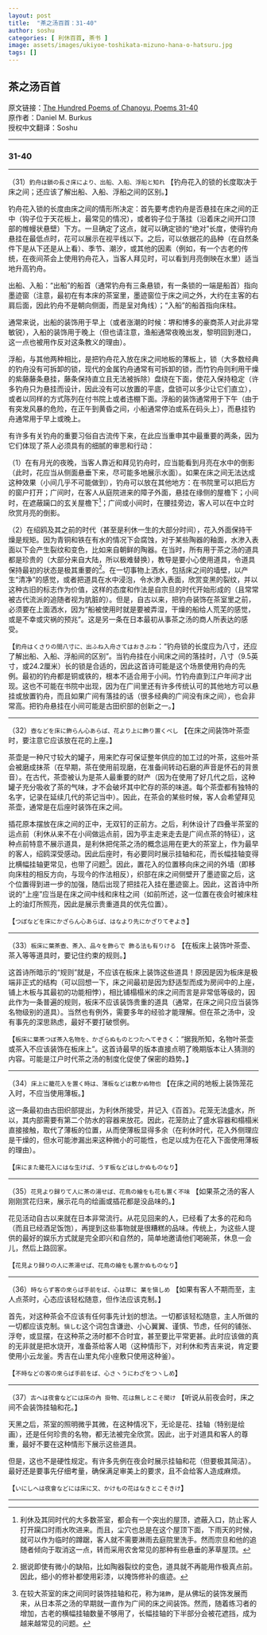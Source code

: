 ```yaml
---
layout: post
title:  "茶之汤百首：31-40"
author: soshu
categories: [ 利休百首, 茶书 ]
image: assets/images/ukiyoe-toshikata-mizuno-hana-o-hatsuru.jpg
tags: []
---
```


## 茶之汤百首

原文链接：[The Hundred Poems of Chanoyu, Poems 31-40](https://chanoyu-to-wa.tumblr.com/post/21562002528/the-hundred-poems-of-chanoyu-poems-31-40)  
原作者：Daniel M. Burkus  
授权中文翻译：Soshu

----

### 31-40

----

（31）`釣舟は鎖の長さ床により、出船、入船、浮船と知れ` 【钓舟花入的锁的长度取决于床之间；还应该了解出船、入船、浮船之间的区别。】

钓舟花入锁的长度由床之间的情形所决定：首先要考虑钓舟是否悬挂在床之间的正中（钩子位于天花板上，最常见的情况），或者钩子位于落挂（沿着床之间开口顶部的帷幔状悬壁）下方。一旦确定了这点，就可以确定锁的“绝对”长度，使得钓舟悬挂在最低点时，花可以展示在视平线以下。之后，可以依据花的品种（在自然条件下是从下还是从上看）、季节、潮汐，或其他的因素（例如，有一个古老的传统，在夜间茶会上使用钓舟花入，当客人拜见时，可以看到月亮倒映在水里）适当地升高钓舟。

出船、入船：“出船”的船首（通常钓舟有三条悬锁，有一条锁的一端是船首）指向墨迹窗（注意，最初在有本床的茶室里，墨迹窗位于床之间之外，大约在主客的右肩后面，因此钓舟不是朝向侧面，而是呈对角线）；“入船”的船首指向床柱。

通常来说，出船的装饰用于早上（或者涨潮的时候：堺和博多的豪商茶人对此非常敏锐），入船的装饰用于晚上（但也请注意，渔船通常夜晚出发，黎明回到港口，这一点也被用作反对这条教义的理由）。

浮船，与其他两种相比，是把钓舟花入放在床之间地板的薄板上，锁（大多数经典的钓舟没有可拆卸的锁，现代的金属钓舟通常有可拆卸的锁，而竹钓舟则利用干燥的紫藤藤条悬挂，藤条保持直立且无法被拆除）盘绕在下面，使花入保持稳定（许多钓舟只为悬挂而设计，因此没有可以放置的平底，盘锁可以多少让它们直立），或者以同样的方式陈列在付书院上或者违棚下面。浮船的装饰通常用于下午（由于有突发风暴的危险，在正午到黄昏之间，小船通常停泊或系在码头上），而悬挂钓舟通常用于早上或晚上。

有许多有关钓舟的重要习俗自古流传下来，在此应当重申其中最重要的两条，因为它们体现了茶人必须具有的细腻的审思和行动：

（1）在有月光的夜晚，当客人靠近和拜见钓舟时，应当能看到月亮在水中的倒影（此时，花应当从侧面悬垂下来，尽可能多地展示水面）。如果在床之间无法达成这种效果（小间几乎不可能做到），钓舟可以放在其他地方：在书院里可以把后方的窗户打开；广间时，在客人从庭院进来的障子外面，悬挂在缘侧的屋檐下；小间时，在遮蔽躏口的玄关屋檐下[^1]；广间或小间时，在腰挂旁边，客人可以在中立时欣赏月亮的倒影。

[^1]: 利休及其同时代的大多数茶室，都会有一个突出的屋顶，遮蔽入口，防止客人打开躏口时雨水吹进来。而且，尘穴也总是在这个屋顶下面，下雨天的时候，就可以作为临时的蹲踞，客人就不需要淋雨去庭院里洗手。然而宗旦和他的追随者倾向于取消这一点，转而采用农舍常见的那种有些悬垂的茅草屋顶。

（2）在绍鸥及其之前的时代（甚至是利休一生的大部分时间），花入外面保持干燥是规矩。因为青铜和铁在有水的情况下会腐蚀，对于某些陶器的釉面，水渗入表面以下会产生裂纹和变色，比如来自朝鲜的陶器。在当时，所有用于茶之汤的道具都是珍贵的（大部分来自大陆，所以极难替换），教导是要小心使用道具，令道具保持最初的状态是极其重要的[^2]。在一切事物上洒水，包括床之间的墙壁，以产生“清净”的感觉，或者把道具在水中浸泡，令水渗入表面，欣赏变黑的裂纹，并以这种古旧的标志作为价值，这样的态度和作法是自宗旦的时代开始形成的（且常常被古代流派的追随者视为肮脏的）。但是，自古以来，把钓舟装饰在茶室里之前，必须要在上面洒水，因为“船被使用时就是要被弄湿，干燥的船给人荒芜的感觉，或是不幸或灾祸的预兆”。这是另一条在日本最初从事茶之汤的商人所表达的感受。

[^2]: 据说即使有微小的缺陷，比如陶器裂纹的变色，道具就不再能用作极真点前。因此，细小的修补都使用彩漆，以掩饰修补的痕迹。

【`釣舟はくさりの間八寸に、出ふね入舟さてはおきぶね`：“钓舟锁的长度应为八寸，还应了解出船、入船、浮船间的区别”。当钓舟挂在小间床之间的落挂时，八寸（9.5英寸，或24.2厘米）长的锁是合适的，因此这首诗可能是这个场景使用钓舟的先例。最初的钓舟都是铜或铁的，根本不适合用于小间。竹钓舟直到江户年间才出现。这也不可能在书院中出现，因为在广间里还有许多传统认可的其他地方可以悬挂或放置钓舟，而且如果广间有落挂的话（很多经典的广间没有床之间），也会非常高。把钓舟悬挂在小间可能是古田织部的创新之一。】

----

（32）`壺などを床に飾らん心あらば、花より上に飾り置くべし` 【在床之间装饰叶茶壶时，要注意它应该放在花的上座。】

茶壶是一种尺寸较大的罐子，用来贮存可保证整年供应的加工过的叶茶，这些叶茶会被磨成抹茶（在早期，茶在使用前现磨，在准备间转动石磨的声音是怀石的背景音）。在古代，茶壶被认为是茶人最重要的财产（因为在使用了好几代之后，这种罐子充分吸收了茶的气味，才不会破坏其中贮存的茶的味道。每个茶壶都有独特的名字，记录在延续几代的茶记当中）。因此，在茶会的某些时候，客人会希望拜见茶壶，通常是在后座时装饰在床之间。

插花原本摆放在床之间的正中，无双钉的正前方。之后，利休设计了四叠半茶室的运点前（利休从来不在小间做运点前，因为亭主走来走去是广间点茶的特征），这种点前特意不展示道具，是利休把侘茶之汤的概念运用在更大的茶室上，作为最早的客人，绍鸥深受感动。因此后座时，有必要同时展示挂轴和花，而长幅挂轴变得比横幅挂轴更常见，也带了问题[^3]。因此，置花入的位置移向床之间的外墙（即移向床柱的相反方向，与现今的作法相反），织部在床之间侧壁开了墨迹窗之后，这个位置得到进一步的加强，随后出现了把挂花入挂在墨迹窗上。因此，这首诗中所说的“上座”应当是在床之间中线和床柱之间（如前所述，这一位置在夜会时被床柱上的油灯所照亮，因此是展示贵重道具的优先位置）。

[^3]: 在较大茶室的床之间同时装饰挂轴和花，称为`諸飾`，是从佛坛的装饰发展而来，从日本茶之汤的早期就一直作为广间的床之间装饰。然而，随着练习者的增加，古老的横幅挂轴数量不够用了，长幅挂轴的下半部分会被花遮挡，成为越来越常见的问题。

【`つぼなどを床にかざらん心あらば、はなより先にかざりてぞよき`】

----

（33）`板床に葉茶壺、茶入、品々を飾らで 飾る法も有りける` 【在板床上装饰叶茶壶、茶入等等道具时，要记住约束的规则。】

这首诗所暗示的“规则”就是，不应该在板床上装饰这些道具！原因是因为板床是极端非正式的结构（可以回想一下，床之间最初是因为舒适型而成为房间中的上座，铺上木板与其最初的功能相悖），相比铺榻榻米的床之间而言是非常低等级的，因此作为一条普遍的规则，板床不应该装饰贵重的道具（通常，在床之间只应当装饰名物级别的道具）。当然也有例外，需要多年的经验才能理解。但在茶之汤中，没有事先的深思熟虑，最好不要打破惯例。

【`板床に葉茶つぼ茶入名物を、かざらぬものとつたへてぞきく`：“据我所知，名物叶茶壶或茶入不应该装饰在板床上”。这首诗最早的版本直接点明了晚期版本让人猜测的内容。可能是江户时代茶之汤的制度化促使了保密的趋势。】

----

（34）`床上に籠花入を置く時は、薄板などは敷かぬ物也` 【在床之间的地板上装饰笼花入时，不应当使用薄板。】

这一条最初由古田织部提出，为利休所接受，并记入《百首》。花笼无法盛水，所以，其内部需要有第二个防水的容器来放花。因此，花笼防止了盛水容器和榻榻米直接接触，取代了薄板的位置，从而使薄板显得多余（在利休时代，花入外侧理应是干燥的，但水可能渗漏出来这种微小的可能性，也足以成为在花入下面使用薄板的理由）。

【`床にまた籠花入にはな生けば、うす板などはしかぬものなり`】

----

（35）`花見より歸りて人に茶の湯せば、花鳥の繪をも花も置く不味` 【如果茶之汤的客人刚刚赏花归来，展示花鸟的绘画或插花都是没品味的。】

花见活动自古以来就在日本非常流行。从花见回来的人，已经看了太多的花和鸟（而且已经酒足饭饱），再提到这些事物就是很糟糕的品味。传统上，为这些人提供的最好的娱乐方式就是完全即兴和自然的，简单地邀请他们喝碗茶，休息一会儿，然后上路回家。

【`花見より歸りの人に茶湯せば、花鳥の繪をも置かぬものなり`】

----

（36）`時ならず客の來らば手前をば、心は草に 業を愼しめ` 【如果有客人不期而至，主人点茶时，心态应该轻松随意，但作法应该克制。】

首先，对这种茶会不应该有任何事先计划的想法。一切都该轻松随意，主人所做的一切都应该克制。`愼しむ`这个词包含谦逊、小心翼翼、谨慎、节虑，任何的铺张、浮夸，或显摆，在这种茶之汤时都不合时宜，甚至要比平常更甚。此时应该做的真的无非就是把水烧开，准备茶给客人喝（这种情形下，对利休和秀吉来说，肯定要使用小云龙釜。秀吉在山里丸侘小座敷只使用这种釜）。

【`不時などの客の來らば手前をば、心さヽうにわざをつヽしめ`】

----

（37）`古へは夜會などには床の內 掛物、花は無しとこそ聞け` 【听说从前夜会时，床之间不会装饰挂轴和花。】

天黑之后，茶室的照明微乎其微，在这种情况下，无论是花、挂轴（特别是绘画），还是任何珍贵的名物，都无法被完全欣赏。因此，出于对道具和客人的尊重，最好不要在这种情形下展示这些道具。

但是，这也不是硬性规定。有许多先例在夜会时展示挂轴和花（但要极其简洁）。最好还是要事先仔细考量，确保满足审美上的要求，且不会给客人造成麻烦。

【`いにしへは夜會などには床に又、かけもの花はなきとこそきけ`】

----
